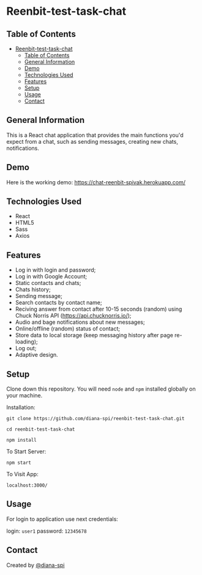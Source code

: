 # Reenbit-test-task-chat

## Table of Contents

- [Reenbit-test-task-chat](#reenbit-test-task-chat)
  - [Table of Contents](#table-of-contents)
  - [General Information](#general-information)
  - [Demo](#demo)
  - [Technologies Used](#technologies-used)
  - [Features](#features)
  - [Setup](#setup)
  - [Usage](#usage)
  - [Contact](#contact)

## General Information

This is a React chat application that provides the main functions you'd expect from a chat, such as sending messages, creating new chats, notifications.

## Demo

Here is the working demo: https://chat-reenbit-spivak.herokuapp.com/

## Technologies Used

- React
- HTML5
- Sass
- Axios

## Features

- Log in with login and password;
- Log in with Google Account;
- Static contacts and chats;
- Chats history;
- Sending message;
- Search contacts by contact name;
- Reciving answer from contact after 10-15 seconds (random) using Chuck Norris API (https://api.chucknorris.io/);
- Audio and bage notifications about new messages;
- Online/offline (random) status of contact;
- Store data to local storage (keep messaging history after page re-loading);
- Log out;
- Adaptive design.

## Setup

Clone down this repository. You will need `node` and `npm` installed globally on your machine.

Installation:

`git clone https://github.com/diana-spi/reenbit-test-task-chat.git`

`cd reenbit-test-task-chat`

`npm install`

To Start Server:

`npm start`

To Visit App:

`localhost:3000/`

## Usage

For login to application use next credentials:

login: `user1`
password: `12345678`

## Contact

Created by [@diana-spi](https://github.com/diana-spi)
